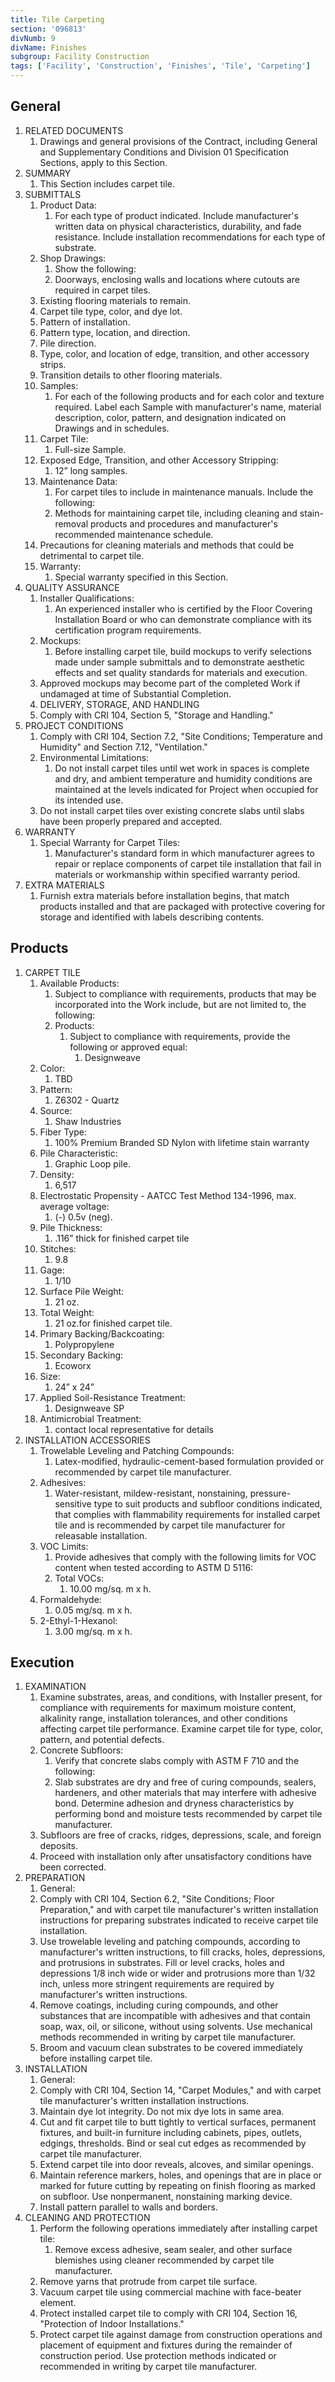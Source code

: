 ```yaml
---
title: Tile Carpeting
section: '096813'
divNumb: 9
divName: Finishes
subgroup: Facility Construction
tags: ['Facility', 'Construction', 'Finishes', 'Tile', 'Carpeting']
---
```


## General

1. RELATED DOCUMENTS
   1. Drawings and general provisions of the Contract, including General and Supplementary Conditions and Division 01 Specification Sections, apply to this Section.
1. SUMMARY
   1. This Section includes carpet tile.
1. SUBMITTALS
   1. Product Data:
      1. For each type of product indicated. Include manufacturer's written data on physical characteristics, durability, and fade resistance. Include installation recommendations for each type of substrate.
   1. Shop Drawings:
      1. Show the following:
      1. Doorways, enclosing walls and locations where cutouts are required in carpet tiles.
   1. Existing flooring materials to remain.
   1. Carpet tile type, color, and dye lot.
   1. Pattern of installation.
   1. Pattern type, location, and direction.
   1. Pile direction.
   1. Type, color, and location of edge, transition, and other accessory strips.
   1. Transition details to other flooring materials.
   1. Samples:
      1. For each of the following products and for each color and texture required. Label each Sample with manufacturer's name, material description, color, pattern, and designation indicated on Drawings and in schedules.
   1. Carpet Tile:
      1. Full-size Sample.
   1. Exposed Edge, Transition, and other Accessory Stripping:
      1. 12” long samples.
   1. Maintenance Data:
      1. For carpet tiles to include in maintenance manuals. Include the following:
      1. Methods for maintaining carpet tile, including cleaning and stain-removal products and procedures and manufacturer's recommended maintenance schedule.
   1. Precautions for cleaning materials and methods that could be detrimental to carpet tile.
   1. Warranty:
      1. Special warranty specified in this Section.
1. QUALITY ASSURANCE
   1. Installer Qualifications:
      1. An experienced installer who is certified by the Floor Covering Installation Board or who can demonstrate compliance with its certification program requirements.
   1. Mockups:
      1. Before installing carpet tile, build mockups to verify selections made under sample submittals and to demonstrate aesthetic effects and set quality standards for materials and execution.
   1. Approved mockups may become part of the completed Work if undamaged at time of Substantial Completion.
   1. DELIVERY, STORAGE, AND HANDLING
   1. Comply with CRI 104, Section 5, "Storage and Handling."
1. PROJECT CONDITIONS
   1. Comply with CRI 104, Section 7.2, "Site Conditions; Temperature and Humidity" and Section 7.12, "Ventilation."
   1. Environmental Limitations:
      1. Do not install carpet tiles until wet work in spaces is complete and dry, and ambient temperature and humidity conditions are maintained at the levels indicated for Project when occupied for its intended use.
   1. Do not install carpet tiles over existing concrete slabs until slabs have been properly prepared and accepted.
1. WARRANTY
   1. Special Warranty for Carpet Tiles:
      1. Manufacturer's standard form in which manufacturer agrees to repair or replace components of carpet tile installation that fail in materials or workmanship within specified warranty period.
1. EXTRA MATERIALS
   1. Furnish extra materials before installation begins, that match products installed and that are packaged with protective covering for storage and identified with labels describing contents.

## Products

1. CARPET TILE
   1. Available Products:
      1. Subject to compliance with requirements, products that may be incorporated into the Work include, but are not limited to, the following:
      1. Products:
         1. Subject to compliance with requirements, provide the following or approved equal:
            1. Designweave
   1. Color:
      1. TBD
   1. Pattern:
      1. Z6302 - Quartz
   1. Source:
      1. Shaw Industries
   1. Fiber Type:
      1. 100% Premium Branded SD Nylon with lifetime stain warranty
   1. Pile Characteristic:
      1. Graphic Loop pile.
   1. Density:
      1. 6,517
   1. Electrostatic Propensity - AATCC Test Method 134-1996, max. average voltage:
      1. (-) 0.5v (neg).
   1. Pile Thickness:
      1. .116” thick for finished carpet tile
   1. Stitches:
      1. 9.8
   1. Gage:
      1. 1/10
   1. Surface Pile Weight:
      1. 21 oz.
   1. Total Weight:
      1. 21 oz.for finished carpet tile.
   1. Primary Backing/Backcoating:
      1. Polypropylene
   1. Secondary Backing:
      1. Ecoworx
   1. Size:
      1. 24” x 24”
   1. Applied Soil-Resistance Treatment:
      1. Designweave SP
   1. Antimicrobial Treatment:
      1. contact local representative for details
1. INSTALLATION ACCESSORIES
   1. Trowelable Leveling and Patching Compounds:
      1. Latex-modified, hydraulic-cement-based formulation provided or recommended by carpet tile manufacturer.
   1. Adhesives:
      1. Water-resistant, mildew-resistant, nonstaining, pressure-sensitive type to suit products and subfloor conditions indicated, that complies with flammability requirements for installed carpet tile and is recommended by carpet tile manufacturer for releasable installation.
   1. VOC Limits:
      1. Provide adhesives that comply with the following limits for VOC content when tested according to ASTM D 5116:
      1. Total VOCs:
         1. 10.00 mg/sq. m x h.
   1. Formaldehyde:
      1. 0.05 mg/sq. m x h.
   1. 2-Ethyl-1-Hexanol:
      1. 3.00 mg/sq. m x h.

## Execution

1. EXAMINATION
   1. Examine substrates, areas, and conditions, with Installer present, for compliance with requirements for maximum moisture content, alkalinity range, installation tolerances, and other conditions affecting carpet tile performance. Examine carpet tile for type, color, pattern, and potential defects.
   1. Concrete Subfloors:
      1. Verify that concrete slabs comply with ASTM F 710 and the following:
      1. Slab substrates are dry and free of curing compounds, sealers, hardeners, and other materials that may interfere with adhesive bond. Determine adhesion and dryness characteristics by performing bond and moisture tests recommended by carpet tile manufacturer.
   1. Subfloors are free of cracks, ridges, depressions, scale, and foreign deposits.
   1. Proceed with installation only after unsatisfactory conditions have been corrected.
1. PREPARATION
	1. General:
      1. Comply with CRI 104, Section 6.2, "Site Conditions; Floor Preparation," and with carpet tile manufacturer's written installation instructions for preparing substrates indicated to receive carpet tile installation.
   1. Use trowelable leveling and patching compounds, according to manufacturer's written instructions, to fill cracks, holes, depressions, and protrusions in substrates. Fill or level cracks, holes and depressions 1/8 inch wide or wider and protrusions more than 1/32 inch, unless more stringent requirements are required by manufacturer's written instructions.
   1. Remove coatings, including curing compounds, and other substances that are incompatible with adhesives and that contain soap, wax, oil, or silicone, without using solvents. Use mechanical methods recommended in writing by carpet tile manufacturer.
   1. Broom and vacuum clean substrates to be covered immediately before installing carpet tile.
1. INSTALLATION
	1. General:
      1. Comply with CRI 104, Section 14, "Carpet Modules," and with carpet tile manufacturer's written installation instructions.
   1. Maintain dye lot integrity. Do not mix dye lots in same area.
   1. Cut and fit carpet tile to butt tightly to vertical surfaces, permanent fixtures, and built-in furniture including cabinets, pipes, outlets, edgings, thresholds. Bind or seal cut edges as recommended by carpet tile manufacturer.
   1. Extend carpet tile into door reveals, alcoves, and similar openings.
   1. Maintain reference markers, holes, and openings that are in place or marked for future cutting by repeating on finish flooring as marked on subfloor. Use nonpermanent, nonstaining marking device.
   1. Install pattern parallel to walls and borders.
1. CLEANING AND PROTECTION
   1. Perform the following operations immediately after installing carpet tile:
      1. Remove excess adhesive, seam sealer, and other surface blemishes using cleaner recommended by carpet tile manufacturer.
   1. Remove yarns that protrude from carpet tile surface.
   1. Vacuum carpet tile using commercial machine with face-beater element.
   1. Protect installed carpet tile to comply with CRI 104, Section 16, "Protection of Indoor Installations."
   1. Protect carpet tile against damage from construction operations and placement of equipment and fixtures during the remainder of construction period. Use protection methods indicated or recommended in writing by carpet tile manufacturer.
